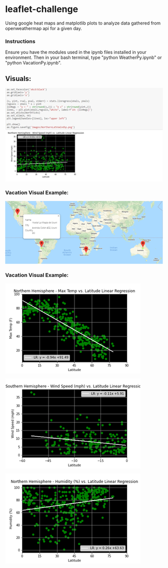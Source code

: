 # leaflet-challenge
Using google heat maps and matplotlib plots to analyze data gathered from openweathermap api for a given day.

### Instructions
Ensure you have the modules used in the ipynb files installed in your environment. Then in your bash terminal, type "python WeatherPy.ipynb" or "python VacationPy.ipynb".

## Visuals:
![](images/CompanyAnalysisExample.png)

### Vacation Visual Example:
![](VacationPy/Images/MapHotel.png)

### Vacation Visual Example:
![](WeatherPy/Images/NorthernLatVsTemp.png)

![](WeatherPy/Images/SouthernLatVsWindSp.png)

![](WeatherPy/Images/NorthernLatVsHum.png)